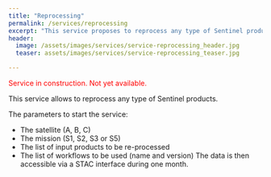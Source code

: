 ```yaml
---
title: "Reprocessing"
permalink: /services/reprocessing
excerpt: "This service proposes to reprocess any type of Sentinel products."
header:
  image: /assets/images/services/service-reprocessing_header.jpg
  teaser: assets/images/services/service-reprocessing_teaser.jpg

---
```

<span style="color: red;">Service in construction. Not yet available.</span>


This service allows to reprocess any type of Sentinel products.

The parameters to start the service:
-	The satellite (A, B, C)
-	The mission (S1, S2, S3 or S5)
-	The list of input products to be re-processed 
-	The list of workflows to be used (name and version)
The data is then accessible via a STAC interface during one month.
